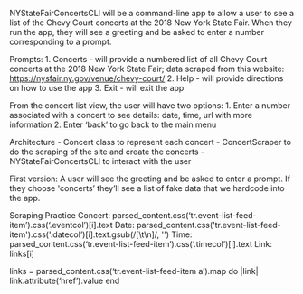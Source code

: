 NYStateFairConcertsCLI will be a command-line app to allow a user to see a list of the Chevy Court concerts at the 2018 New York State Fair. When they run the app, they will see a greeting and be asked to enter a number corresponding to a prompt.

Prompts:
	1. Concerts - will provide a numbered list of all Chevy Court concerts at the 2018 New York State Fair; data scraped from this website: https://nysfair.ny.gov/venue/chevy-court/
	2. Help - will provide directions on how to use the app
	3. Exit - will exit the app

From the concert list view, the user will have two options:
	1. Enter a number associated with a concert to see details: date, time, url with more information
	2. Enter ‘back’ to go back to the main menu


Architecture
	- Concert class to represent each concert
	- ConcertScraper to do the scraping of the site and create the concerts
	- NYStateFairConcertsCLI to interact with the user


First version:
A user will see the greeting and be asked to enter a prompt. If they choose 'concerts’ they’ll see a list of fake data that we hardcode into the app.


Scraping Practice
Concert: parsed_content.css(‘tr.event-list-feed-item’).css(‘.eventcol’)[i].text
Date: parsed_content.css('tr.event-list-feed-item').css('.datecol’)[i].text.gsub(/[\t\n]/, '')
Time: parsed_content.css(‘tr.event-list-feed-item’).css(‘.timecol’)[i].text
Link: links[i]

links = parsed_content.css(‘tr.event-list-feed-item a’).map do |link|
		link.attribute(‘href’).value
	    end

